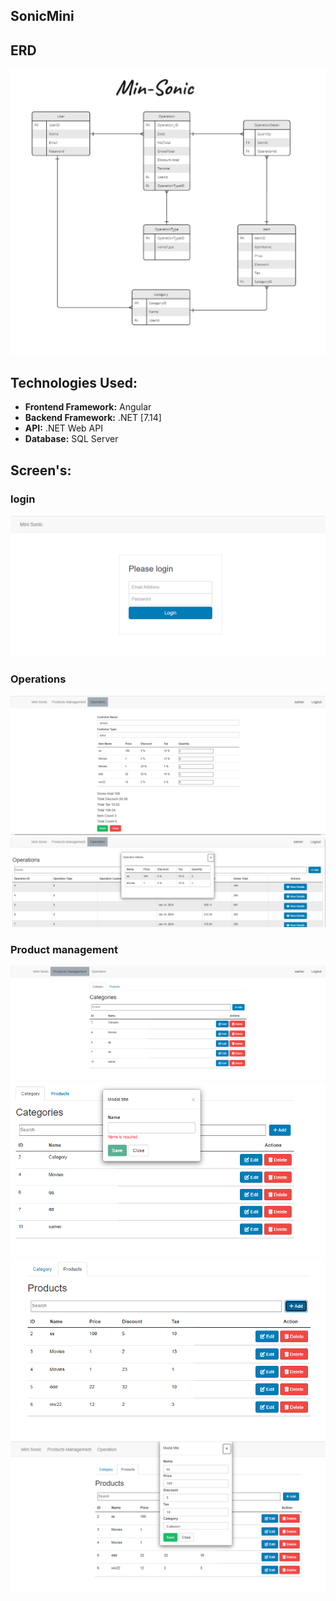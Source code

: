 
## SonicMini

## ERD
![Project ERD Image](ERD-Mini-Soni.jpg)

## Technologies Used:
- **Frontend Framework:** Angular 
- **Backend Framework:** .NET [7.14]
- **API:** .NET Web API 
- **Database:** SQL Server 

## Screen's:
### login
![Project ERD Image](src/assets/login.png)

### Operations

![Project ERD Image](src/assets/Operation-list.png)
![Project ERD Image](src/assets/Operation-Details.png)

### Product management 
![Project ERD Image](src/assets/Category.png)
![Project ERD Image](src/assets/categoryManager.png)
![Project ERD Image](src/assets/Products.png)
![Project ERD Image](src/assets/ProductManager.png)
